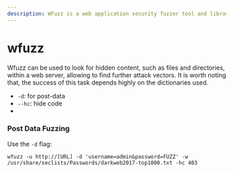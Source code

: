 ```yaml
---
description: WFuzz is a web application security fuzzer tool and library for Python.
---
```


# wfuzz

Wfuzz can be used to look for hidden content, such as files and directories, within a web server, allowing to find further attack vectors. It is worth noting that, the success of this task depends highly on the dictionaries used.

* `-d`: for post-data
* `--hc`: hide code
* 
### Post Data Fuzzing

Use the `-d` flag:

```text
wfuzz -u http://[URL] -d 'username=admin&password=FUZZ' -w /usr/share/seclists/Passwords/darkweb2017-top1000.txt -hc 403
```


